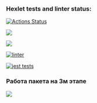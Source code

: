 ### Hexlet tests and linter status:
[![Actions Status](https://github.com/SafronovPavel/frontend-project-46/workflows/hexlet-check/badge.svg)](https://github.com/SafronovPavel/frontend-project-46/actions)

<a href="https://codeclimate.com/github/SafronovPavel/frontend-project-46/maintainability"><img src="https://api.codeclimate.com/v1/badges/0551f75618469599291b/maintainability" /></a>

<a href="https://codeclimate.com/github/SafronovPavel/frontend-project-46/test_coverage"><img src="https://api.codeclimate.com/v1/badges/0551f75618469599291b/test_coverage" /></a>

[![linter](https://github.com/SafronovPavel/frontend-project-46/actions/workflows/linter.yml/badge.svg)](https://github.com/SafronovPavel/frontend-project-46/actions/workflows/linter.yml)

[![jest tests](https://github.com/SafronovPavel/frontend-project-46/actions/workflows/jest-tests.yml/badge.svg)](https://github.com/SafronovPavel/frontend-project-46/actions/workflows/jest-tests.yml)

### Работа пакета на 3м этапе
    
<a href="https://asciinema.org/a/603382" target="_blank"><img src="https://asciinema.org/a/603382.svg" /></a>
